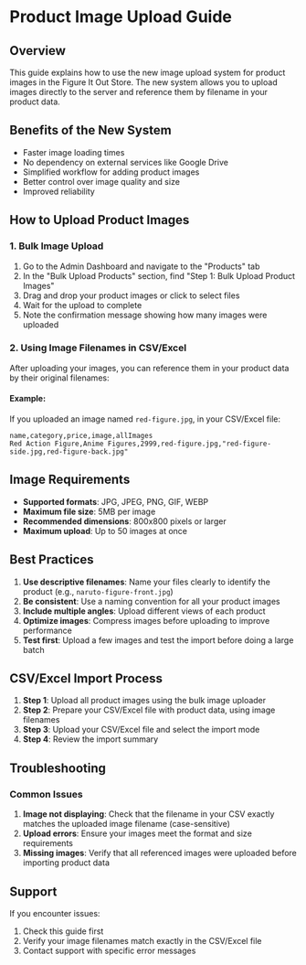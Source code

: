 # Product Image Upload Guide

## Overview
This guide explains how to use the new image upload system for product images in the Figure It Out Store. The new system allows you to upload images directly to the server and reference them by filename in your product data.

## Benefits of the New System
- Faster image loading times
- No dependency on external services like Google Drive
- Simplified workflow for adding product images
- Better control over image quality and size
- Improved reliability

## How to Upload Product Images

### 1. Bulk Image Upload

1. Go to the Admin Dashboard and navigate to the "Products" tab
2. In the "Bulk Upload Products" section, find "Step 1: Bulk Upload Product Images"
3. Drag and drop your product images or click to select files
4. Wait for the upload to complete
5. Note the confirmation message showing how many images were uploaded

### 2. Using Image Filenames in CSV/Excel

After uploading your images, you can reference them in your product data by their original filenames:

#### Example:

If you uploaded an image named `red-figure.jpg`, in your CSV/Excel file:

```
name,category,price,image,allImages
Red Action Figure,Anime Figures,2999,red-figure.jpg,"red-figure-side.jpg,red-figure-back.jpg"
```

## Image Requirements

- **Supported formats**: JPG, JPEG, PNG, GIF, WEBP
- **Maximum file size**: 5MB per image
- **Recommended dimensions**: 800x800 pixels or larger
- **Maximum upload**: Up to 50 images at once

## Best Practices

1. **Use descriptive filenames**: Name your files clearly to identify the product (e.g., `naruto-figure-front.jpg`)
2. **Be consistent**: Use a naming convention for all your product images
3. **Include multiple angles**: Upload different views of each product
4. **Optimize images**: Compress images before uploading to improve performance
5. **Test first**: Upload a few images and test the import before doing a large batch

## CSV/Excel Import Process

1. **Step 1**: Upload all product images using the bulk image uploader
2. **Step 2**: Prepare your CSV/Excel file with product data, using image filenames
3. **Step 3**: Upload your CSV/Excel file and select the import mode
4. **Step 4**: Review the import summary

## Troubleshooting

### Common Issues

1. **Image not displaying**: Check that the filename in your CSV exactly matches the uploaded image filename (case-sensitive)
2. **Upload errors**: Ensure your images meet the format and size requirements
3. **Missing images**: Verify that all referenced images were uploaded before importing product data

## Support

If you encounter issues:
1. Check this guide first
2. Verify your image filenames match exactly in the CSV/Excel file
3. Contact support with specific error messages